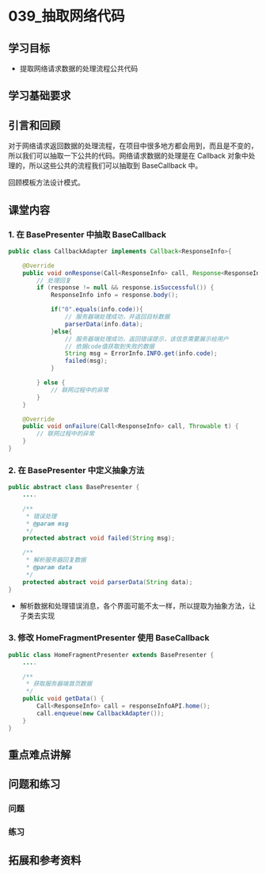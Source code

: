 # 039_抽取网络代码
## 学习目标
- 提取网络请求数据的处理流程公共代码

## 学习基础要求

## 引言和回顾
对于网络请求返回数据的处理流程，在项目中很多地方都会用到，而且是不变的，所以我们可以抽取一下公共的代码。网络请求数据的处理是在 Callback 对象中处理的，所以这些公共的流程我们可以抽取到 BaseCallback 中。

回顾模板方法设计模式。

## 课堂内容
### 1. 在 BasePresenter 中抽取 BaseCallback

```java
public class CallbackAdapter implements Callback<ResponseInfo>{

    @Override
    public void onResponse(Call<ResponseInfo> call, Response<ResponseInfo> response) {
        // 处理回复
        if (response != null && response.isSuccessful()) {
            ResponseInfo info = response.body();

            if("0".equals(info.code)){
                // 服务器端处理成功，并返回目标数据
                parserData(info.data);
            }else{
                // 服务器端处理成功，返回错误提示，该信息需要展示给用户
                // 依据code值获取到失败的数据
                String msg = ErrorInfo.INFO.get(info.code);
                failed(msg);
            }

        } else {
            // 联网过程中的异常
        }
    }

    @Override
    public void onFailure(Call<ResponseInfo> call, Throwable t) {
        // 联网过程中的异常
    }
}
```

### 2. 在 BasePresenter 中定义抽象方法

```java
public abstract class BasePresenter {
    ....

    /**
     * 错误处理
     * @param msg
     */
    protected abstract void failed(String msg);

    /**
     * 解析服务器回复数据
     * @param data
     */
    protected abstract void parserData(String data);
}
```

- 解析数据和处理错误消息，各个界面可能不太一样，所以提取为抽象方法，让子类去实现

### 3. 修改 HomeFragmentPresenter 使用 BaseCallback

```java
public class HomeFragmentPresenter extends BasePresenter {
    ....

    /**
     * 获取服务器端首页数据
     */
    public void getData() {
        Call<ResponseInfo> call = responseInfoAPI.home();
        call.enqueue(new CallbackAdapter());
    }
}
```

## 重点难点讲解

## 问题和练习

### 问题

### 练习

## 拓展和参考资料